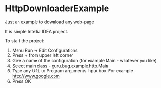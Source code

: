 # HttpDownloaderExample
Just an example to download any web-page

It is simple IntelliJ IDEA project. 

To start the project:

1. Menu Run -> Edit Configurations
2. Press + from upper left corner
3. Give a name of the configuration (for example Main - whatever you like)
4. Select main class - guru.bug.example.http.Main
5. Type any URL to Program arguments input box. For example http://www.google.com
6. Press OK



